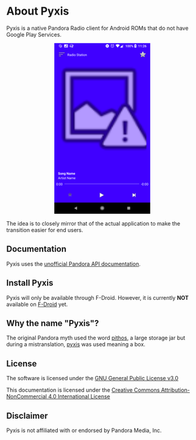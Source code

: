 # About Pyxis

Pyxis is a native Pandora Radio client for Android ROMs that do not have Google Play Services.

<center> <img src="https://raw.githubusercontent.com/rowland007/Pyxis/28e94d059fac2ba8b1a57af30f1a6926f45e9579/docs/screenshots/screenshot-main_activity.png" width="50%"> </center>

The idea is to closely mirror that of the actual application to make the transition easier for end users.

## Documentation

Pyxis uses the [unofficial Pandora API documentation](https://6xq.net/pandora-apidoc/).

## Install Pyxis

Pyxis will only be available through F-Droid. However, it is currently **NOT** available on [F-Droid](https://f-droid.org/) yet.

## Why the name "Pyxis"?

The original Pandora myth used the word [pithos](https://en.wikipedia.org/wiki/Pandora#Pithos_into_%22box%22), a large storage jar but during a mistranslation, [pyxis](https://en.wikipedia.org/wiki/Pyxis_(vessel)) was used meaning a box.

## License

The software is licensed under the [GNU General Public License v3.0](https://github.com/rowland007/Pyxis/blob/master/LICENSE.md)

This documentation is licensed under the [Creative Commons Attribution-NonCommercial 4.0 International License](http://creativecommons.org/licenses/by-nc/4.0/)

## Disclaimer

Pyxis is not affiliated with or endorsed by Pandora Media, Inc.
